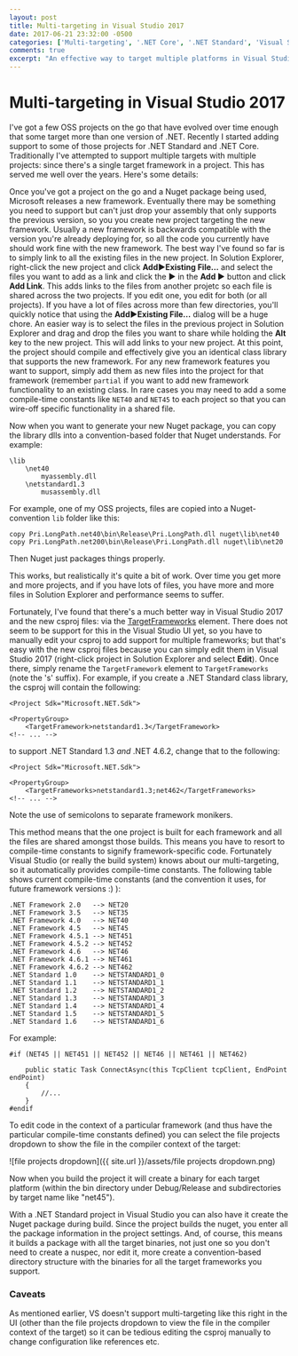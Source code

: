```yaml
---
layout: post
title: Multi-targeting in Visual Studio 2017
date: 2017-06-21 23:32:00 -0500
categories: ['Multi-targeting', '.NET Core', '.NET Standard', 'Visual Studio 2017']
comments: true
excerpt: "An effective way to target multiple platforms in Visual Studio 2017 and easily generate a Nuget package."
---
```

# Multi-targeting in Visual Studio 2017
I've got a few OSS projects on the go that have evolved over time enough that some target more than one version of .NET.  Recently I started adding support to some of those projects for .NET Standard and .NET Core. Traditionally I've attempted to support multiple targets with multiple projects: since there's a single target framework in a project.  This has served me well over the years.  Here's some details:

Once you've got a project on the go and a Nuget package being used, Microsoft releases a new framework.  Eventually there may be something you need to support but can't just drop your assembly that only supports the previous version, so you you create new project targeting the new framework.  Usually a new framework is backwards compatible with the version you're already deploying for, so all the code you currently have should work fine with the new framework.  The best way I've found so far is to simply link to all the existing files in the new project.  In Solution Explorer, right-click the new project and click **Add&#9658;Existing File&hellip;** and select the files you want to add as a link and click the &#9658; in the **Add &#9658;** button and click **Add Link**. This adds links to the files from another projetc so each file is shared across the two projects.  If you edit one, you edit for both (or all projects).  If you have a lot of files across more than few directories, you'll quickly notice that using the **Add&#9658;Existing File&hellip;** dialog will be a huge chore.  An easier way is to select the files in the previous project in Solution Explorer and drag and drop the files you want to share while holding the **Alt** key to the new project.  This will add links to your new project.  At this point, the project should compile and effectively give you an identical class library that supports the new framework.  For any new framework features you want to support, simply add them as new files into the project for that framework (remember `partial` if you want to add new framework functionality to an existing class.  In rare cases you may need to add a some compile-time constants like `NET40` and `NET45` to each project so that you can wire-off specific functionality in a shared file.

Now when you want to generate your new Nuget package, you can copy the library dlls into a convention-based folder that Nuget understands.  For example:

    \lib
        \net40
            myassembly.dll
        \netstandard1.3
            musassembly.dll

For example, one of my OSS projects, files are copied into a Nuget-convention `lib` folder like this:

    copy Pri.LongPath.net40\bin\Release\Pri.LongPath.dll nuget\lib\net40
    copy Pri.LongPath.net200\bin\Release\Pri.LongPath.dll nuget\lib\net20

Then Nuget just packages things properly.

This works, but realistically it's quite a bit of work.  Over time you get more and more projects, and if you have lots of files, you have more and more files in Solution Explorer and performance seems to suffer.

Fortunately, I've found that there's a much better way in Visual Studio 2017 and the new csproj files: via the [TargetFrameworks] element.  There does not seem to be support for this in the Visual Studio UI yet, so you have to manually edit your csproj to add support for multiple frameworks; but that's easy with the new csproj files because you can simply edit them in Visual Studio 2017 (right-click project in Solution Explorer and select **Edit**).  Once there, simply rename the `TargetFramework` element to `TargetFrameworks` (note the 's' suffix).  For example, if you create a .NET Standard class library, the csproj will contain the following:

    <Project Sdk="Microsoft.NET.Sdk">
 
    <PropertyGroup>
        <TargetFramework>netstandard1.3</TargetFramework>
    <!-- ... -->

to support .NET Standard 1.3 *and* .NET 4.6.2, change that to the following:

    <Project Sdk="Microsoft.NET.Sdk">
 
    <PropertyGroup>
        <TargetFrameworks>netstandard1.3;net462</TargetFrameworks>
    <!-- ... -->

Note the use of semicolons to separate framework monikers.

This method means that the one project is built for each framework and all the files are shared amongst those builds.  This means you have to resort to compile-time constants to signify framework-specific code.  Fortunately Visual Studio (or really the build system) knows about our multi-targeting, so it automatically provides compile-time constants.  The following table shows current compile-time constants (and the convention it uses, for future framework versions :) ):

    .NET Framework 2.0   --> NET20
    .NET Framework 3.5   --> NET35
    .NET Framework 4.0   --> NET40
    .NET Framework 4.5   --> NET45
    .NET Framework 4.5.1 --> NET451
    .NET Framework 4.5.2 --> NET452
    .NET Framework 4.6   --> NET46
    .NET Framework 4.6.1 --> NET461
    .NET Framework 4.6.2 --> NET462
    .NET Standard 1.0    --> NETSTANDARD1_0
    .NET Standard 1.1    --> NETSTANDARD1_1
    .NET Standard 1.2    --> NETSTANDARD1_2
    .NET Standard 1.3    --> NETSTANDARD1_3
    .NET Standard 1.4    --> NETSTANDARD1_4
    .NET Standard 1.5    --> NETSTANDARD1_5
    .NET Standard 1.6    --> NETSTANDARD1_6 

For example:

	#if (NET45 || NET451 || NET452 || NET46 || NET461 || NET462)

		public static Task ConnectAsync(this TcpClient tcpClient, EndPoint endPoint)
		{
			//...
		}
	#endif

To edit code in the context of a particular framework (and thus have the particular compile-time constants defined) you can select the file projects dropdown to show the file in the compiler context of the target:

![file projects dropdown]({{ site.url }}/assets/file projects dropdown.png)

Now when you build the project it will create a binary for each target platform (within the bin directory under Debug/Release and subdirectories by target name like "net45").

With a .NET Standard project in Visual Studio you can also have it create the Nuget package during build.  Since the project builds the nuget, you enter all the package information in the project settings.  And, of course, this means it builds a package with all the target binaries, not just one so you don't need to create a nuspec, nor edit it, more create a convention-based directory structure with the binaries for all the target frameworks you support.

### Caveats
As mentioned earlier, VS doesn't support multi-targeting like this right in the UI (other than the file projects dropdown to view the file in the compiler context of the target) so it can be tedious editing the csproj manually to change configuration like references etc.

[TargetFrameworks]: https://docs.microsoft.com/en-us/dotnet/core/tutorials/libraries
